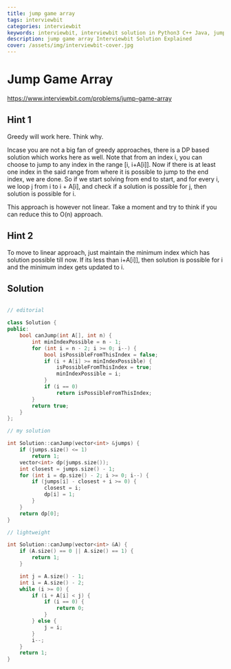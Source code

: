 ```yaml
---
title: jump game array
tags: interviewbit
categories: interviewbit
keywords: interviewbit, interviewbit solution in Python3 C++ Java, jump game array solution
description: jump game array Interviewbit Solution Explained
cover: /assets/img/interviewbit-cover.jpg
---
```


# Jump Game Array

https://www.interviewbit.com/problems/jump-game-array



## Hint 1

Greedy will work here. Think why.

Incase you are not a big fan of greedy approaches, there is a DP based solution which works here as well. 
Note that from an index i, you can choose to jump to any index in the range [i, i+A[i]]. Now if there is at least one index in the said range from where it is possible to jump to the end index, we are done. So if we start solving from end to start, and for every i, we loop j from i to i + A[i], and check if a solution is possible for j, then solution is possible for i.

This approach is however not linear. Take a moment and try to think if you can reduce this to O(n) approach.

## Hint 2

To move to linear approach, just maintain the minimum index which has solution possible till now. If its less than i+A[i]], then solution is possible for i and the minimum index gets updated to i.

## Solution

```cpp

// editorial

class Solution {
public:
    bool canJump(int A[], int n) {
        int minIndexPossible = n - 1;
        for (int i = n - 2; i >= 0; i--) {
            bool isPossibleFromThisIndex = false;
            if (i + A[i] >= minIndexPossible) {
                isPossibleFromThisIndex = true;
                minIndexPossible = i;
            }
            if (i == 0)
                return isPossibleFromThisIndex;
        }
        return true;
    }
};

// my solution

int Solution::canJump(vector<int> &jumps) {
    if (jumps.size() <= 1)
        return 1;
    vector<int> dp(jumps.size());
    int closest = jumps.size() - 1;
    for (int i = dp.size() - 2; i >= 0; i--) {
        if (jumps[i] - closest + i >= 0) {
            closest = i;
            dp[i] = 1;
        }
    }
    return dp[0];
}

// lightweight

int Solution::canJump(vector<int> &A) {
    if (A.size() == 0 || A.size() == 1) {
        return 1;
    }

    int j = A.size() - 1;
    int i = A.size() - 2;
    while (i >= 0) {
        if (i + A[i] < j) {
            if (i == 0) {
                return 0;
            }
        } else {
            j = i;
        }
        i--;
    }
    return 1;
}
```